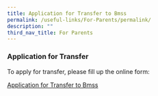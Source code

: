 ```yaml
---
title: Application for Transfer to Bmss
permalink: /useful-links/For-Parents/permalink/
description: ""
third_nav_title: For Parents
---
```

### Application for Transfer

To apply for transfer, please fill up the online form:

[Application for Transfer to Bmss](https://go.gov.sg/applytransfertobmss)